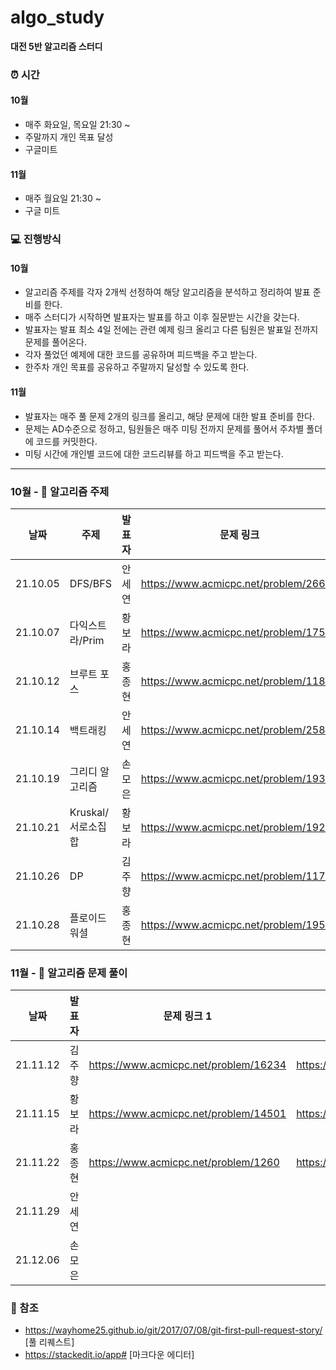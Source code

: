# algo_study

**대전 5반 알고리즘 스터디**


### ⏰  시간
#### 10월
- 매주 화요일, 목요일 21:30 ~ 
- 주말까지 개인 목표 달성
- 구글미트 
#### 11월
- 매주 월요일 21:30 ~
- 구글 미트

### 💻 진행방식 
#### 10월
- 알고리즘 주제를 각자 2개씩 선정하여 해당 알고리즘을 분석하고 정리하여 발표 준비를 한다.
- 매주 스터디가 시작하면 발표자는 발표를 하고 이후 질문받는 시간을 갖는다.
- 발표자는 발표 최소 4일 전에는 관련 예제 링크 올리고 다른 팀원은 발표일 전까지 문제를 풀어온다.
- 각자 풀었던 예제에 대한 코드를 공유하며 피드백을 주고 받는다.
- 한주차 개인 목표를 공유하고 주말까지 달성할 수 있도록 한다.

#### 11월
- 발표자는 매주 풀 문제 2개의 링크를 올리고, 해당 문제에 대한 발표 준비를 한다.
- 문제는 AD수준으로 정하고, 팀원들은 매주 미팅 전까지 문제를 풀어서 주차별 폴더에 코드를 커밋한다.
- 미팅 시간에 개인별 코드에 대한 코드리뷰를 하고 피드백을 주고 받는다.

---

### 10월 - 📘 알고리즘 주제 

| 날짜 | 주제 | 발표자 | 문제 링크 | 
| ------ | ------ | ------ | ------ |
| 21.10.05 | DFS/BFS | 안세연 | https://www.acmicpc.net/problem/2667 |
| 21.10.07 | 다익스트라/Prim | 황보라 | https://www.acmicpc.net/problem/1753 |
| 21.10.12 | 브루트 포스 | 홍종현 | https://www.acmicpc.net/problem/1182 |
| 21.10.14 | 백트래킹 | 안세연 | https://www.acmicpc.net/problem/2580 |
| 21.10.19 | 그리디 알고리즘 | 손모은 | https://www.acmicpc.net/problem/1931 |
| 21.10.21 | Kruskal/서로소집합 | 황보라| https://www.acmicpc.net/problem/1922|
| 21.10.26 | DP | 김주향 | https://www.acmicpc.net/problem/11726 | 
| 21.10.28 | 플로이드 워셜 | 홍종현 | https://www.acmicpc.net/problem/1956 |



### 11월 - 📘 알고리즘 문제 풀이

| 날짜 | 발표자 | 문제 링크 1 | 문제 링크 2
| ------ | ------ | ------ | ------ |
| 21.11.12 | 김주향 | https://www.acmicpc.net/problem/16234 | https://www.acmicpc.net/problem/14502 |
| 21.11.15 | 황보라 | https://www.acmicpc.net/problem/14501  | https://www.acmicpc.net/problem/14889 |
| 21.11.22 | 홍종현 | https://www.acmicpc.net/problem/1260  | https://www.acmicpc.net/problem/6593 |
| 21.11.29 | 안세연 |  |  |
| 21.12.06 | 손모은 |  |  |


### 📌 참조
- https://wayhome25.github.io/git/2017/07/08/git-first-pull-request-story/ [풀 리퀘스트]
- https://stackedit.io/app# [마크다운 에디터]
